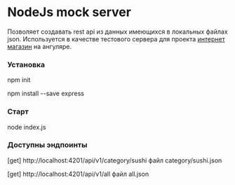 # NodeJs mock server

 Позволяет создавать rest api из данных имеющихся в локальных файлах json.
 Используется в качестве тестового сервера для проекта [интернет магазин](https://github.com/rus1978/online-store-on-angular) на ангуляре.  
 
### Установка

npm init

npm install --save express

### Старт

node index.js

### Доступны эндпоинты
[get] http://localhost:4201/api/v1/category/sushi файл category/sushi.json

[get] http://localhost:4201/api/v1/all файл all.json